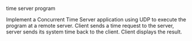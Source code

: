 time server program

Implement a Concurrent Time Server application using UDP to execute the program
at a remote server. Client sends a time request to the server, server sends its system
time back to the client. Client displays the result.
